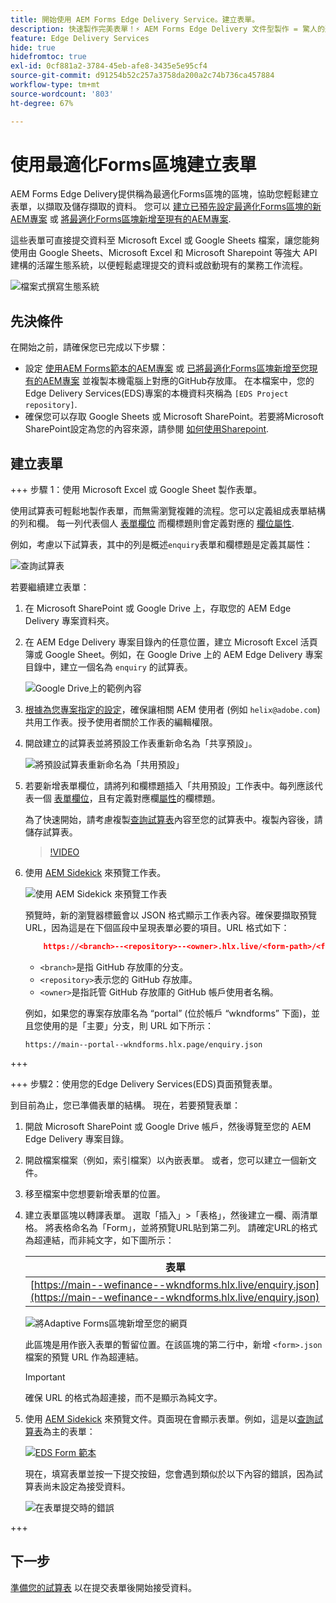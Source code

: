 ```yaml
---
title: 開始使用 AEM Forms Edge Delivery Service。建立表單。
description: 快速製作完美表單！⚡ AEM Forms Edge Delivery 文件型製作 = 驚人的速度和 SEO 友善表單，讓使用者更滿意且適用於搜尋引擎。
feature: Edge Delivery Services
hide: true
hidefromtoc: true
exl-id: 0cf881a2-3784-45eb-afe8-3435e5e95cf4
source-git-commit: d91254b52c257a3758da200a2c74b736ca457884
workflow-type: tm+mt
source-wordcount: '803'
ht-degree: 67%

---
```


# 使用最適化Forms區塊建立表單

AEM Forms Edge Delivery提供稱為最適化Forms區塊的區塊，協助您輕鬆建立表單，以擷取及儲存擷取的資料。 您可以 [建立已預先設定最適化Forms區塊的新AEM專案](/help/edge/docs/forms/tutorial.md#create-a-new-aem-project-pre-configured-with-adaptive-forms-block) 或 [將最適化Forms區塊新增至現有的AEM專案](/help/edge/docs/forms/tutorial.md#add-adaptive-forms-block-to-your-existing-aem-project).

這些表單可直接提交資料至 Microsoft Excel 或 Google Sheets 檔案，讓您能夠使用由 Google Sheets、Microsoft Excel 和 Microsoft Sharepoint 等強大 API 建構的活躍生態系統，以便輕鬆處理提交的資料或啟動現有的業務工作流程。

![檔案式撰寫生態系統](/help/edge/assets/document-based-authoring-workflow-create-form.png)




## 先決條件

在開始之前，請確保您已完成以下步驟：

* 設定 [使用AEM Forms範本的AEM專案](/help/edge/docs/forms/tutorial.md#create-a-new-aem-project-pre-configured-with-adaptive-forms-block) 或 [已將最適化Forms區塊新增至您現有的AEM專案](/help/edge/docs/forms/tutorial.md#add-adaptive-forms-block-to-your-existing-aem-project) 並複製本機電腦上對應的GitHub存放庫。
在本檔案中，您的Edge Delivery Services(EDS)專案的本機資料夾稱為 `[EDS Project repository]`.
* 確保您可以存取 Google Sheets 或 Microsoft SharePoint。若要將Microsoft SharePoint設定為您的內容來源，請參閱 [如何使用Sharepoint](https://www.aem.live/docs/setup-customer-sharepoint).



## 建立表單

<!-- 

+++ Step 1: Add the Adaptive Forms Block to your Edge Delivery Services (EDS) project.

The Adaptive  empowers users to create forms for an Edge Delivery ServicesSite. However, this block isn't included in the default AEM boilerplate (used to create an Edge Delivery Services project). To seamlessly integrate the Adaptive Forms Block into your Edge Delivery Services project:

1. **Clone the Adaptive Forms Block repository**: Clone the [Adaptive Forms Block repository](https://github.com/adobe-rnd/form-block) on your local machine. It contains the code to render the form on an EDS webpage. In this document, the local folder of your Forms Block repository is referred as `[Adaptive Forms Block repository]`.
1. **Locate the Adaptive Forms Block Repository:** Access the [Adaptive Forms Block repository]/blocks/src folder and copy its content. 

1. on your local machine and copy the `form` folder. 
1. **Paste the Adaptive Forms Block's code into your EDS Project:**
Navigate to the [EDS Project repository]/blocks/ folder on your local machine and create a 'form' folder. Paste the `[Adaptive Forms Block repository]/blocks/src content`, copied in perevious step to the `[EDS Project repository]/blocks/form` folder.
1. **Commit Changes to GitHub:** Check in the `[EDS Project repository]/blocks/form` folder and its underlying files to your Edge Delivery Services project on GitHub.

After completing these steps, the Adaptive Forms Block is successfully added to your Edge Delivery Services (EDS) project repository on GitHub. You can now create and add forms to a EDS Sites page.
 

**Troubleshooting GitHub build issues**

Ensure a smooth GitHub build process by addressing potential issues:

* **Resolve Module Path Error:**
    If you encounter the error "Unable to resolve path to module "'../../scripts/lib-franklin.js'", navigate to the [EDS Project]/blocks/forms/form.js file. Update the import statement by replacing the lib-franklin.js file with the aem.js file.

* **Handle Linting Errors:**
    Should you come across any linting errors, you can bypass them. Open the [EDS Project]/package.json file and modify the "lint" script from "lint": "npm run lint:js && npm run lint:css" to "lint": "echo 'skipping linting for now'". Save the file and commit the changes to your GitHub project.

+++

-->

+++ 步驟 1：使用 Microsoft Excel 或 Google Sheet 製作表單。

使用試算表可輕鬆地製作表單，而無需瀏覽複雜的流程。您可以定義組成表單結構的列和欄。 每一列代表個人 [表單欄位](/help/edge/docs/forms/form-components.md#available-components) 而欄標題則會定義對應的 [欄位屬性](/help/edge/docs/forms/form-components.md#components-properties).

例如，考慮以下試算表，其中的列是概述`enquiry`表單和欄標題是定義其屬性：

![查詢試算表](/help/edge/assets/enquiry-form-spreadsheet.png)

若要繼續建立表單：

1. 在 Microsoft SharePoint 或 Google Drive 上，存取您的 AEM Edge Delivery 專案資料夾。

1. 在 AEM Edge Delivery 專案目錄內的任意位置，建立 Microsoft Excel 活頁簿或 Google Sheet。例如，在 Google Drive 上的 AEM Edge Delivery 專案目錄中，建立一個名為 `enquiry` 的試算表。

   ![Google Drive上的範例內容](/help/edge/assets/upload-sample-files-to-your-content-folder.png)

1. [根據為您專案指定的設定](https://www.aem.live/docs/setup-customer-sharepoint)，確保讓相關 AEM 使用者 (例如 `helix@adobe.com`) 共用工作表。授予使用者關於工作表的編輯權限。

1. 開啟建立的試算表並將預設工作表重新命名為「共享預設」。

   ![將預設試算表重新命名為「共用預設」](/help/edge/assets/rename-sheet-to-shared-default.png)

1. 若要新增表單欄位，請將列和欄標題插入「共用預設」工作表中。每列應該代表一個 [表單欄位](/help/edge/docs/forms/form-components.md#available-components)，且有定義對應欄[屬性](/help/edge/docs/forms/form-components.md#components-properties)的欄標題。


   為了快速開始，請考慮複製[查詢試算表](https://docs.google.com/spreadsheets/d/196lukD028RDK_evBelkOonPxC7w0l_IiJ-Yx3DvMfNk/edit#gid=0)內容至您的試算表中。複製內容後，請儲存試算表。

   >[!VIDEO](https://video.tv.adobe.com/v/3427468?quality=12&learn=on)


1. 使用 [AEM Sidekick](https://www.aem.live/developer/tutorial#preview-and-publish-your-content) 來預覽工作表。

   ![使用 AEM Sidekick 來預覽工作表](/help/edge/assets/preview-form.png)

   預覽時，新的瀏覽器標籤會以 JSON 格式顯示工作表內容。確保要擷取預覽 URL，因為這是在下個區段中呈現表單必要的項目。URL 格式如下：


   ```JSON
       https://<branch>--<repository>--<owner>.hlx.live/<form-path>/<form-file-name>.json
   ```

   * `<branch>`是指 GitHub 存放庫的分支。
   * `<repository>`表示您的 GitHub 存放庫。
   * `<owner>`是指託管 GitHub 存放庫的 GitHub 帳戶使用者名稱。

   例如，如果您的專案存放庫名為 “portal” (位於帳戶 “wkndforms” 下面)，並且您使用的是「主要」分支，則 URL 如下所示：

   `https://main--portal--wkndforms.hlx.page/enquiry.json`


+++

+++ 步驟2：使用您的Edge Delivery Services(EDS)頁面預覽表單。


到目前為止，您已準備表單的結構。 現在，若要預覽表單：

1. 開啟 Microsoft SharePoint 或 Google Drive 帳戶，然後導覽至您的 AEM Edge Delivery 專案目錄。



1. 開啟檔案檔案（例如，索引檔案）以內嵌表單。 或者，您可以建立一個新文件。

1. 移至檔案中您想要新增表單的位置。

1. 建立表單區塊以轉譯表單。 選取「插入」>「表格」，然後建立一欄、兩清單格。 將表格命名為「Form」，並將預覽URL貼到第二列。 請確定URL的格式為超連結，而非純文字，如下圖所示：

   | 表單 |
   |---|
   | [https://main--wefinance--wkndforms.hlx.live/enquiry.json](https://main--wefinance--wkndforms.hlx.live/enquiry.json) |


   ![將Adaptive Forms區塊新增至您的網頁](/help/edge/assets/add-adaptive-forms-block.png)

   此區塊是用作嵌入表單的暫留位置。在該區塊的第二行中，新增 `<form>.json` 檔案的預覽 URL 作為超連結。

   >[!IMPORTANT]
   >
   >
   > 確保 URL 的格式為超連接，而不是顯示為純文字。


1. 使用 [AEM Sidekick](https://www.aem.live/developer/tutorial#preview-and-publish-your-content) 來預覽文件。頁面現在會顯示表單。例如，這是以[查詢試算表](https://docs.google.com/spreadsheets/d/196lukD028RDK_evBelkOonPxC7w0l_IiJ-Yx3DvMfNk/edit#gid=0)為主的表單：


   [![EDS Form 範本](/help/edge/assets/eds-form.png)](https://main--portal--wkndforms.hlx.live/)

   現在，填寫表單並按一下提交按鈕，您會遇到類似於以下內容的錯誤，因為試算表尚未設定為接受資料。

   ![在表單提交時的錯誤](/help/edge/assets/form-error.png)

+++


## 下一步

[準備您的試算表](/help/edge/docs/forms/submit-forms.md) 以在提交表單後開始接受資料。



